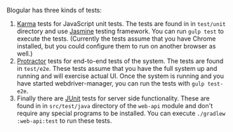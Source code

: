 Blogular has three kinds of tests:

  1. [Karma](http://karma-runner.github.io/) tests for JavaScript unit tests. The tests are found in in
     `test/unit` directory and use [Jasmine](http://jasmine.github.io/) testing framework. You can
     run `gulp test` to execute the tests. (Currently the tests assume that you have Chrome installed,
     but you could configure them to run on another browser as well.)
  2. [Protractor](https://github.com/angular/protractor) tests for end-to-end tests of the system. The
     tests are found in `test/e2e`. These tests assume that you have the full system up and running and
     will exercise actual UI. Once the system is running and you have started webdriver-manager, you can
     run the tests with `gulp test-e2e`.
  3. Finally there are [JUnit](http://junit.org/) tests for server side functionality. These are found in 
     in `src/test/java` directory of the `web-api` module and don't require any special programs to be installed.
     You can execute `./gradlew :web-api:test` to run these tests.
